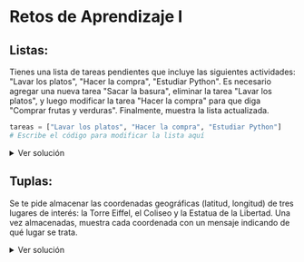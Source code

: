 # Retos de Aprendizaje I

## **Listas**: 
Tienes una lista de tareas pendientes que incluye las siguientes actividades: "Lavar los platos", "Hacer la compra", "Estudiar Python". Es necesario agregar una nueva tarea "Sacar la basura", eliminar la tarea "Lavar los platos", y luego modificar la tarea "Hacer la compra" para que diga "Comprar frutas y verduras". Finalmente, muestra la lista actualizada.

```python
tareas = ["Lavar los platos", "Hacer la compra", "Estudiar Python"]
# Escribe el código para modificar la lista aquí
```

<details> <summary>Ver solución</summary>
```python
tareas = ["Lavar los platos", "Hacer la compra", "Estudiar Python"]
tareas.append("Sacar la basura")
print(tareas)
tareas.remove("Lavar los platos")
print(tareas)
tareas[tareas.index("Hacer la compra")] = "Comprar frutas y verduras"
print(tareas)
```
</details>

## **Tuplas**:
Se te pide almacenar las coordenadas geográficas (latitud, longitud) de tres lugares de interés: la Torre Eiffel, el Coliseo y la Estatua de la Libertad. Una vez almacenadas, muestra cada coordenada con un mensaje indicando de qué lugar se trata.

<details> <summary>Ver solución</summary>
```python
# Coordenadas (latitud, longitud) de los lugares de interés
torre_eiffel = (48.8584, 2.2945)
coliseo = (41.8902, 12.4922)
estatua_libertad = (40.6892, -74.0445)

print(f"Torre eiffel:\n latitud: {torre_eiffel[0]}, \n longitud: {torre_eiffel[1]}.\n")
print(f"Coliseo:\n latitud: {coliseo[0]},\n longitud: {coliseo[1]}.\n")
print(f"Estatua de la Libertad:\n latitud: {estatua_libertad[0]},\n longitud: {estatua_libertad[1]}.\n")
```
</details>

## **Diccionarios**: 
Crea una agenda de contactos donde puedas buscar la información de contacto de una persona a partir de su nombre. La agenda debe contener al menos tres contactos con los siguientes campos: nombre, teléfono y correo electrónico. Después, realiza una búsqueda para mostrar la información de contacto de uno de ellos.

```python
agenda = {
    "Juan": {"teléfono": "123-4567", "email": "juan@example.com"},
    "Ana": {"teléfono": "987-6543", "email": "ana@example.com"},
    "Luis": {"teléfono": "555-1234", "email": "luis@example.com"}
}
# Escribe el código para buscar y mostrar la información de contacto aquí
```

<details> <summary>Ver solución</summary>
```python
agenda = {
    "Juan": {"teléfono": "123-4567", "email": "juan@example.com"},
    "Ana": {"teléfono": "987-6543", "email": "ana@example.com"},
    "Luis": {"teléfono": "555-1234", "email": "luis@example.com"}
}

nombre = input("Digite el nombre: ")
for clave, valor in agenda.items():
  if clave == nombre.capitalize():
    print("teléfono:",valor['teléfono'])
    print("email:",valor['email'])
```
</details>

## **Conjuntos (sets)**: 
Tienes dos conjuntos que representan los intereses de dos usuarios en una red social. El primer usuario tiene los intereses "Fútbol", "Música", "Cine", mientras que el segundo usuario tiene los intereses "Música", "Viajes", "Cine". Determina qué intereses tienen en común ambos usuarios y muéstralos.

```python
usuario1 = {"Fútbol", "Música", "Cine"}
usuario2 = {"Música", "Viajes", "Cine"}
# Escribe el código para determinar y mostrar los intereses comunes aquí
```

<details> <summary>Ver solución</summary>
```python
usuario1 = {"Fútbol", "Música", "Cine"}
usuario2 = {"Música", "Viajes", "Cine"}
print("Gustos en comun:", ", ".join(usuario1 & usuario2))
```
</details>
